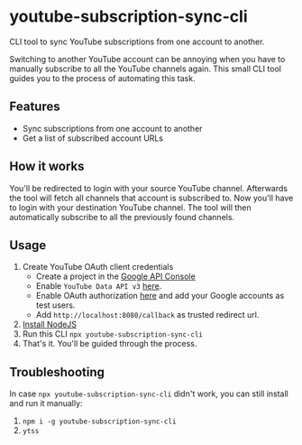 # youtube-subscription-sync-cli

CLI tool to sync YouTube subscriptions from one account to another.

Switching to another YouTube account can be annoying when you have to manually subscribe to all the YouTube channels again.
This small CLI tool guides you to the process of automating this task.

## Features

- Sync subscriptions from one account to another
- Get a list of subscribed account URLs

## How it works

You'll be redirected to login with your source YouTube channel. Afterwards the tool will fetch all channels that account is subscribed to.
Now you'll have to login with your destination YouTube channel. The tool will then automatically subscribe to all the previously found channels.

## Usage

1. Create YouTube OAuth client credentials
   - Create a project in the [Google API Console](https://console.developers.google.com/)
   - Enable `YouTube Data API v3` [here](https://console.cloud.google.com/apis/library/youtube.googleapis.com).
   - Enable OAuth authorization [here](https://console.cloud.google.com/apis/credentials/consent) and add your Google accounts as test users.
   - Add `http://localhost:8080/callback` as trusted redirect url.
2. [Install NodeJS](https://nodejs.org/)
3. Run this CLI `npx youtube-subscription-sync-cli`
4. That's it. You'll be guided through the process.

## Troubleshooting

In case `npx youtube-subscription-sync-cli` didn't work, you can still install and run it manually:

1. `npm i -g youtube-subscription-sync-cli`
2. `ytss`
